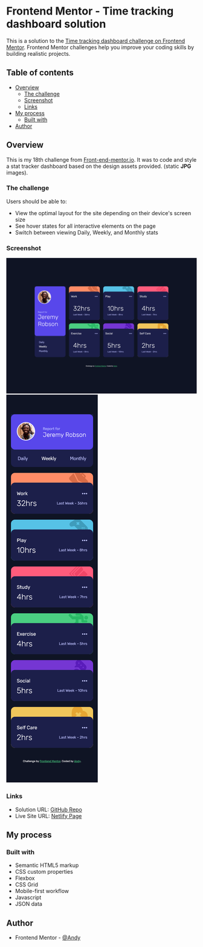 # Frontend Mentor - Time tracking dashboard solution

This is a solution to the [Time tracking dashboard challenge on Frontend Mentor](https://www.frontendmentor.io/challenges/time-tracking-dashboard-UIQ7167Jw). Frontend Mentor challenges help you improve your coding skills by building realistic projects.

## Table of contents

- [Overview](#overview)
  - [The challenge](#the-challenge)
  - [Screenshot](#screenshot)
  - [Links](#links)
- [My process](#my-process)
  - [Built with](#built-with)
- [Author](#author)

## Overview

This is my 18th challenge from [Front-end-mentor.io](https://www.frontendmentor.io/). It was to code and style a stat tracker dashboard based on the design assets provided. (static **JPG** images).

### The challenge

Users should be able to:

- View the optimal layout for the site depending on their device's screen size
- See hover states for all interactive elements on the page
- Switch between viewing Daily, Weekly, and Monthly stats

### Screenshot

![](./images/stat-tracker-desktop.png)
![](./images/stat-tracker-mobile.png)

### Links

- Solution URL: [GitHub Repo](https://github.com/AndyAshley/front-end-mentor/tree/advice-generator-app)
- Live Site URL: [Netlify Page](https://dainty-pithivier-f4e9d3.netlify.app/)

## My process

### Built with

- Semantic HTML5 markup
- CSS custom properties
- Flexbox
- CSS Grid
- Mobile-first workflow
- Javascript
- JSON data

## Author

- Frontend Mentor - [@Andy](https://www.frontendmentor.io/profile/AndyAshley)
